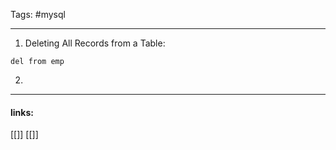 
Tags: #mysql 

------------------------------------------
1.  Deleting All Records from a Table: 
```
del from emp
```
2. 













---------------------
#### links:
[[]]
[[]]